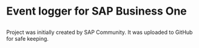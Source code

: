 # Event logger for SAP Business One

##
Project was initially created by SAP Community. It was uploaded to GitHub for safe keeping.
